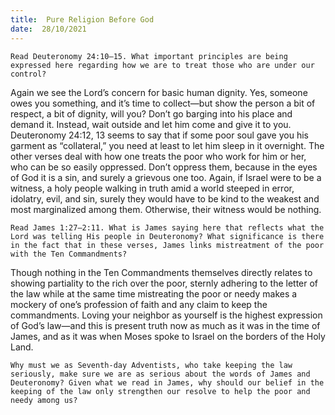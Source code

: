 ```yaml
---
title:  Pure Religion Before God
date:  28/10/2021
---
```


`Read Deuteronomy 24:10–15. What important principles are being expressed here regarding how we are to treat those who are under our control?`

Again we see the Lord’s concern for basic human dignity. Yes, someone owes you something, and it’s time to collect—but show the person a bit of respect, a bit of dignity, will you? Don’t go barging into his place and demand it. Instead, wait outside and let him come and give it to you. Deuteronomy 24:12, 13 seems to say that if some poor soul gave you his garment as “collateral,” you need at least to let him sleep in it overnight. The other verses deal with how one treats the poor who work for him or her, who can be so easily oppressed. Don’t oppress them, because in the eyes of God it is a sin, and surely a grievous one too. Again, if Israel were to be a witness, a holy people walking in truth amid a world steeped in error, idolatry, evil, and sin, surely they would have to be kind to the weakest and most marginalized among them. Otherwise, their witness would be nothing.

`Read James 1:27–2:11. What is James saying here that reflects what the Lord was telling His people in Deuteronomy? What significance is there in the fact that in these verses, James links mistreatment of the poor with the Ten Commandments?`

Though nothing in the Ten Commandments themselves directly relates to showing partiality to the rich over the poor, sternly adhering to the letter of the law while at the same time mistreating the poor or needy makes a mockery of one’s profession of faith and any claim to keep the commandments. Loving your neighbor as yourself is the highest expression of God’s law—and this is present truth now as much as it was in the time of James, and as it was when Moses spoke to Israel on the borders of the Holy Land.

`Why must we as Seventh-day Adventists, who take keeping the law seriously, make sure we are as serious about the words of James and Deuteronomy? Given what we read in James, why should our belief in the keeping of the law only strengthen our resolve to help the poor and needy among us?`
